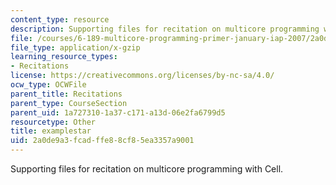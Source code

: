 ```yaml
---
content_type: resource
description: Supporting files for recitation on multicore programming with Cell.
file: /courses/6-189-multicore-programming-primer-january-iap-2007/2a0de9a3fcadffe88cf85ea3357a9001_examplestar.gz
file_type: application/x-gzip
learning_resource_types:
- Recitations
license: https://creativecommons.org/licenses/by-nc-sa/4.0/
ocw_type: OCWFile
parent_title: Recitations
parent_type: CourseSection
parent_uid: 1a727310-1a37-c171-a13d-06e2fa6799d5
resourcetype: Other
title: examplestar
uid: 2a0de9a3-fcad-ffe8-8cf8-5ea3357a9001
---
```

Supporting files for recitation on multicore programming with Cell.